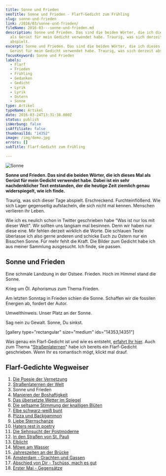 ```yaml
---
title: Sonne und Frieden
seoTitle: Sonne und Frieden - Flarf-Gedicht zum Frühling
slug: sonne-und-frieden
link: /2016/03/sonne-und-frieden/
fileName: 2016-03---sonne-und-frieden.md
description: Sonne und Frieden. Das sind die beiden Wörter, die ich dieses Mal
  als Gerüst für mein Gedicht verwendet habe. Traurig, was sich derzeit
  abspielt.
excerpt: Sonne und Frieden. Das sind die beiden Wörter, die ich dieses Mal als
  Gerüst für mein Gedicht verwendet habe. Traurig, was sich derzeit abspielt.
focusKeyword: Sonne und Frieden
labels:
  - Flarf
  - Frieden
  - Frühling
  - Gedanken
  - Gedicht
  - Lyrik
  - Lyrik
  - Ostern
  - Sonne
type: Artikel
typeName: Artikel
date: 2016-03-24T13:31:38.000Z
status: publish
isWerbung: false
isAffiliate: false
thumbnailId: "14352"
image: /img/demo.jpg
errors: []
subTitle: Flarf-Gedicht zum Frühling
  
---
```


![Sonne](http://cardamonchai.com/wp-content/uploads/2016/03/Sonne-und-Frieden-1-von-4-640x427.jpg "Sonne und Frieden")

**Sonne und Frieden. Das sind die beiden Wörter, die ich dieses Mal als Gerüst
für mein Gedicht verwendet habe. Dabei ist ein sehr nachdenklicher Text
entstanden, der die heutige Zeit ziemlich genau widerspiegelt, wie ich finde.**

Traurig, was sich dieser Tage abspielt. Erschreckend. Furchteinflößend. Wie sich
Lager gegenseitig aufstacheln, die sich nicht mal kennen. Menschen verlieren ihr
Leben.

Wie ich es neulich schon in Twitter geschrieben habe "Was ist nur los mit dieser
Welt". Wir sollten uns langsam mal besinnen. Denn wir haben nur diese eine. Mir
fehlen derzeit wirklich die Worte. Die schlauen Texte überlasse ich also gerne
anderen und schicke Euch zu Ostern nur ein Bisschen Sonne. Für mehr fehlt die
Kraft. Die Bilder zum Gedicht habe ich aus meiner Sammlung ausgesucht. Ich
finde, sie passen.

## Sonne und Frieden

Eine schmale Landzung in der Ostsee. Frieden. Hoch im Himmel stand die Sonne.

Krieg um Öl. Aphorismus zum Thema Frieden.

Am letzten Sonntag in Frieden schien die Sonne. Schaffen wir die fossilen
Energien ab, fordert der Autor.

Umwelthinweis. Unser Platz an der Sonne.

Sag nein zu Gewalt. Sonne, Du sinkst.

[gallery type="rectangular" size="medium" ids="14353,14351"]

Was genau ein Flarf-Gedicht ist und wie es entsteht,
[erfahrt Ihr hier](/2016/03/flarf-inspiration-aus-dem-internet-die-poesie-der-vernetzung/).
Auch zum Thema
"[Straßenlaternen](/2016/03/strassenlaternen-der-welt-eine-romantische-bildergalerie/)"
habe ich bereits ein Flarf-Gedicht geschrieben. Wenn Ihr es romantisch mögt,
klickt mal drauf.

## Flarf-Gedichte Wegweiser

1.  [Die Poesie der Vernetzung](/2016/03/flarf-inspiration-aus-dem-internet-die-poesie-der-vernetzung/)
1.  [Straßenlaternen der Welt](/2016/03/strassenlaternen-der-welt-eine-romantische-bildergalerie/)
1.  Sonne und Frieden
1.  [Manieren der Boshaftigkeit](/2016/04/manieren-der-boshaftigkeit/)
1.  [Das übersetzte Wetter im Spiegel](/2016/05/das-uebersetzte-wetter-im-spiegel/)
1.  [Die seltsame Stimmung der knalligen Blüten](/2016/10/die-seltsame-stimmung-der-knalligen-blueten/)
1.  [Elbe schwarz-weiß bunt](/2017/01/elbe-schwarz-weiss-bunt-bildergalerie-mit-flarfgedicht/)
1.  [Pizza und Backgammon](/2017/01/drei-koenige/)
1.  [Liebe Sternschanze](/2017/01/liebe-sternschanze/)
1.  [Haters rest in poetry](/2017/02/haters-rest-in-poetry/)
1.  [Die Sehnsucht der Postmoderne](/2017/02/die-sehnsucht-der-postmoderne/)
1.  [In den Straßen von St. Pauli](/2017/02/dauerregen-stpauli/)
1.  [Elblicht](/2018/01/elblicht-flarfgedicht-zum-jahresanfang/)
1.  [Möwe am Wasser](/2018/01/moewe-am-wasser/)
1.  [Jahreszeiten an der Brücke](/2018/02/ein-fleet-im-verlauf-der-jahreszeiten/)
1.  [Amsterdam - Grachten und Gassen](/2018/03/amsterdam/)
1.  [Abschied von Dir - Tschüss, mach es gut](/2018/04/abschied-von-dir/)
1.  [Erster Mai - Gegensätze](/2018/05/erster-mai-gegensaetze/)

  